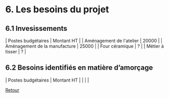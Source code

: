 # 6. Les besoins du projet

## 6.1 Invesissements

|    Postes budgétaires    | Montant HT |
| Aménagement de l'atelier |   20000    |
| Aménagement de la manufacture |   25000    |
| Four céramique |   ?    |
| Métier à tisser |   ?    |

## 6.2 Besoins identifiés en matière d’amorçage

| Postes budgétaires | Montant HT |
|                    |            |


[Retour](README.md)
